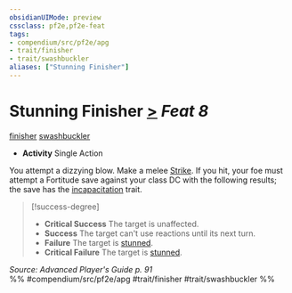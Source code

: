 ```yaml
---
obsidianUIMode: preview
cssclass: pf2e,pf2e-feat
tags:
- compendium/src/pf2e/apg
- trait/finisher
- trait/swashbuckler
aliases: ["Stunning Finisher"]
---
```

# Stunning Finisher  [>](chapter-9-playing-the-game.md#Actions "Single Action") *Feat 8*  
[finisher](finisher-apg.md "Finisher Combat Trait")  [swashbuckler](Reference/Rules/Traits/swashbuckler-apg.md "Swashbuckler Class Trait")  

- **Activity** Single Action

You attempt a dizzying blow. Make a melee [Strike](strike.md). If you hit, your foe must attempt a Fortitude save against your class DC with the following results; the save has the [incapacitation](incapacitation.md "Incapacitation Effect Trait") trait.

> [!success-degree] 
> - **Critical Success** The target is unaffected.
> - **Success** The target can't use reactions until its next turn.
> - **Failure** The target is [stunned](conditions.md#Stunned).
> - **Critical Failure** The target is [stunned](conditions.md#Stunned).

*Source: Advanced Player's Guide p. 91*  
%% #compendium/src/pf2e/apg #trait/finisher #trait/swashbuckler %%